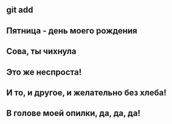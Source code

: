 ## git add
## Пятница - день моего рождения
## Сова, ты чихнула
## Это же неспроста!
## И то, и другое, и желательно без хлеба! 
## В голове моей опилки, да, да, да! 